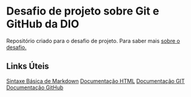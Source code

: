 # Desafio de projeto sobre Git e GitHub da DIO
Repositório criado para o desafio de projeto.
Para saber mais [sobre o desafio.](https://github.com/amandytta/dio-desafio-github/blob/main/Entendendo%20o%20desafio/README.md)
## Links Úteis 
[Sintaxe Básica de Markdown](https://www.markdownguide.org/basic-syntax/)
[Documentação HTML](https://www.w3schools.com/html/html_intro.asp)
[Documentação GIT](https://git-scm.com/doc)
[Documentação GitHub](https://docs.github.com/en)
